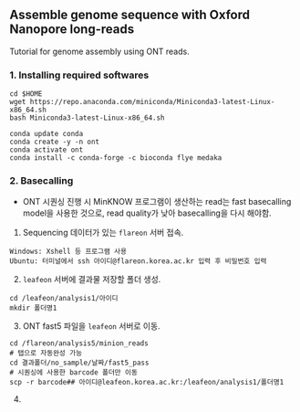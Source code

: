 ## Assemble genome sequence with Oxford Nanopore long-reads

Tutorial for genome assembly using ONT reads.

### 1. Installing required softwares

```
cd $HOME
wget https://repo.anaconda.com/miniconda/Miniconda3-latest-Linux-x86_64.sh
bash Miniconda3-latest-Linux-x86_64.sh

conda update conda
conda create -y -n ont
conda activate ont
conda install -c conda-forge -c bioconda flye medaka
```

### 2. Basecalling

* ONT 시퀀싱 진행 시 MinKNOW 프로그램이 생산하는 read는 fast basecalling model을 사용한 것으로, read quality가 낮아 basecalling을 다시 해야함.

1. Sequencing 데이터가 있는 `flareon` 서버 접속.
```
Windows: Xshell 등 프로그램 사용
Ubuntu: 터미널에서 ssh 아이디@flareon.korea.ac.kr 입력 후 비밀번호 입력
```

2. `leafeon` 서버에 결과물 저장할 폴더 생성.
```
cd /leafeon/analysis1/아이디
mkdir 폴더명1
```

3. ONT fast5 파일을 `leafeon` 서버로 이동.
```
cd /flareon/analysis5/minion_reads
# 탭으로 자동완성 가능
cd 결과폴더/no_sample/날짜/fast5_pass
# 시퀀싱에 사용한 barcode 폴더만 이동
scp -r barcode## 아이디@leafeon.korea.ac.kr:/leafeon/analysis1/폴더명1
```

4. 

